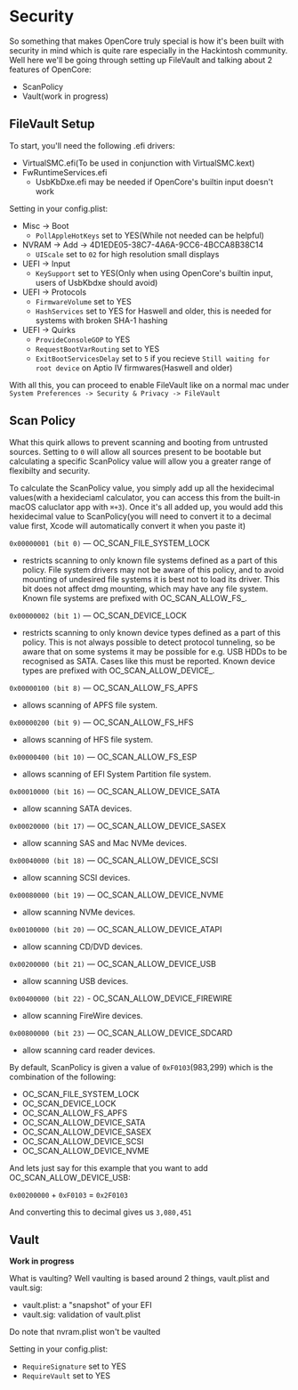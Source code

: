 # Security

So something that makes OpenCore truly special is how it's been built with security in mind which is quite rare especially in the Hackintosh community. Well here we'll be going through setting up FileVault and talking about 2 features of OpenCore:

* ScanPolicy
* Vault(work in progress)

## FileVault Setup

To start, you'll need the following .efi drivers:

* VirtualSMC.efi(To be used in conjunction with VirtualSMC.kext)
* FwRuntimeServices.efi
   * UsbKbDxe.efi may be needed if OpenCore's builtin input doesn't work

Setting in your config.plist:

* Misc -> Boot 
   * `PollAppleHotKeys` set to YES(While not needed can be helpful)
* NVRAM -> Add -> 4D1EDE05-38C7-4A6A-9CC6-4BCCA8B38C14
   * `UIScale` set to `02` for high resolution small displays
* UEFI -> Input
   * `KeySupport` set to YES(Only when using OpenCore's builtin input, users of UsbKbdxe should avoid)
* UEFI -> Protocols
   * `FirmwareVolume` set to YES
   * `HashServices` set to YES for Haswell and older, this is needed for systems with broken SHA-1 hashing
* UEFI -> Quirks
   * `ProvideConsoleGOP` to YES
   * `RequestBootVarRouting` set to YES
   * `ExitBootServicesDelay` set to `5` if you recieve `Still waiting for root device` on Aptio IV firmwares(Haswell and older)

With all this, you can proceed to enable FileVault like on a normal mac under `System Preferences -> Security & Privacy -> FileVault`

## Scan Policy

What this quirk allows to prevent scanning and booting from untrusted sources. Setting to `0` will allow all sources present to be bootable but calculating a specific ScanPolicy value will allow you a greater range of flexibilty and security.

To calculate the ScanPolicy value, you simply add up all the hexidecimal values\(with a hexideciaml calculator, you can access this from the built-in macOS caluclator app with `⌘+3`\). Once it's all added up, you would add this hexidecimal value to ScanPolicy\(you will need to convert it to a decimal value first, Xcode will automatically convert it when you paste it\)

`0x00000001 (bit 0)` — OC\_SCAN\_FILE\_SYSTEM\_LOCK

* restricts scanning to only known file systems defined as a part of this policy. File system drivers may not be aware of this policy, and to avoid mounting of undesired file systems it is best not to load its driver. This bit does not affect dmg mounting, which may have any file system. Known file systems are prefixed with OC_SCAN\_ALLOW\_FS_.

`0x00000002 (bit 1)` — OC\_SCAN\_DEVICE\_LOCK

* restricts scanning to only known device types defined as a part of this policy. This is not always possible to detect protocol tunneling, so be aware that on some systems it may be possible for e.g. USB HDDs to be recognised as SATA. Cases like this must be reported. Known device types are prefixed with OC_SCAN\_ALLOW\_DEVICE_.

`0x00000100 (bit 8)` — OC\_SCAN\_ALLOW\_FS\_APFS

* allows scanning of APFS file system.

`0x00000200 (bit 9)` — OC\_SCAN\_ALLOW\_FS\_HFS

* allows scanning of HFS file system.

`0x00000400 (bit 10)` — OC\_SCAN\_ALLOW\_FS\_ESP

* allows scanning of EFI System Partition file system.

`0x00010000 (bit 16)` — OC\_SCAN\_ALLOW\_DEVICE\_SATA

* allow scanning SATA devices.

`0x00020000 (bit 17)` — OC\_SCAN\_ALLOW\_DEVICE\_SASEX

* allow scanning SAS and Mac NVMe devices.

`0x00040000 (bit 18)` — OC\_SCAN\_ALLOW\_DEVICE\_SCSI

* allow scanning SCSI devices.

`0x00080000 (bit 19)` — OC\_SCAN\_ALLOW\_DEVICE\_NVME

* allow scanning NVMe devices.

`0x00100000 (bit 20)` — OC\_SCAN\_ALLOW\_DEVICE\_ATAPI

* allow scanning CD/DVD devices.

`0x00200000 (bit 21)` — OC\_SCAN\_ALLOW\_DEVICE\_USB

* allow scanning USB devices.

`0x00400000 (bit 22)` - OC\_SCAN\_ALLOW\_DEVICE\_FIREWIRE

* allow scanning FireWire devices. 

`0x00800000 (bit 23)` — OC\_SCAN\_ALLOW\_DEVICE\_SDCARD

* allow scanning card reader devices.

By default, ScanPolicy is given a value of `0xF0103`\(983,299\) which is the combination of the following:

* OC\_SCAN\_FILE\_SYSTEM\_LOCK 
* OC\_SCAN\_DEVICE\_LOCK
* OC\_SCAN\_ALLOW\_FS\_APFS
* OC\_SCAN\_ALLOW\_DEVICE\_SATA 
* OC\_SCAN\_ALLOW\_DEVICE\_SASEX 
* OC\_SCAN\_ALLOW\_DEVICE\_SCSI 
* OC\_SCAN\_ALLOW\_DEVICE\_NVME

And lets just say for this example that you want to add OC\_SCAN\_ALLOW\_DEVICE\_USB:

`0x00200000` + `0xF0103` = `0x2F0103`

And converting this to decimal gives us `3,080,451`

## Vault

**Work in progress**

What is vaulting? Well vaulting is based around 2 things, vault.plist and vault.sig:
* vault.plist: a "snapshot" of your EFI
* vault.sig: validation of vault.plist

Do note that nvram.plist won't be vaulted



Setting in your config.plist:
* `RequireSignature` set to YES
* `RequireVault` set to YES



